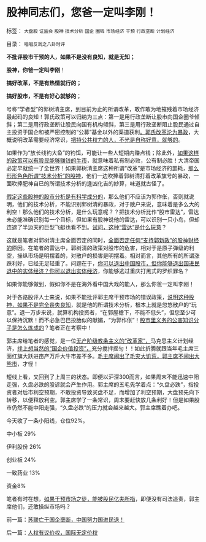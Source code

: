 # 股神同志们，您爸一定叫李刚！

标签： `大盘股` `证监会` `股神` `技术分析` `国企` `圈钱` `市场经济` `干预` `行政垄断` `计划经济` 

目录： `唱唱反调之八卦时评`

**不批评股市干预的人，如果不是没有良知，就是无知；**

**股神，你爸一定叫李刚**！

**搞好改革，不是有热情就行的；**

**搞好股市，不是有好心就够的**；



号称“学者型”的郭树清主席，到目前为止的所谓改革，敢作敢为地摧残着市场经济最起码的良知！郭氏政策可以归纳为三点：第一是用行政垄断让股市向国企圈爷倾斜；第二是用行政垄断让股民向国有机构倾斜，第三是用行政垄断阻止股民通过自主投资于国企和被严密控制的“公募”基金以外的渠道获利[。郭氏改革沦为暴政](../../../2012/4/24/强盗逻辑正在制造空前的金融危机和经济危机.md)，大概说明改革需要经济常识，[把持公共权力的人，不光是自称好意，就够的](../../../2009/9/23/孟荀人之初善恶之争及“行之初意本善”.md)。

如果作为“放长线钓大鱼”的钓饵，可能让一些人短期内赚点钱；除此外，[如果这样的政策可以有股民能够赚钱的牛市](../../../2012/4/24/证监会不是“证券价格监制会”及斯大林的正义.md)，就意味着私有制必败，公有制必胜！大清帝国必定早就统一了全世界！如果郭树清主席这种所谓“改革”是市场经济的噩耗，[那么形形色色所谓“技术分析”的股神](../../../2011/12/28/季节性股神现象：算命神棍和股神半仙.md)，他们一边吹捧着郭树清打着改革旗号的暴政，一面吹捧肥神自已的所谓技术分析的逢凶化吉的妙算，味道就古怪了。

[假定这些股神的股市分析是有科学成分的](../../../2011/12/28/天灾人祸妖孽生；凡有股灾多股神；.md)，那么他们不应该为郭作伥，否则就说明，他们的技术分析，不能识别郭树清的暴政，对于散户来说，意味着是多么大的利空！那么他们的技术分析，是什么玩意呢？？把技术分析比作“股市雷达”，雷达未必能准确识别每一个目标，但如果有股神说他的雷达，可以识别一只小鸟，但却连遮了半边天的巨型飞艇也看不到。[试问，这种“雷达”是什么玩意](../../../2012/5/22/“预测未来”的技术分析连“事后诸葛亮”都做不到！.md)？

这就是笔者对郭树清主席全面否定的同时，[全面否定任何“支持郭新政”的股神财经的](../../../2012/5/15/万一出现改革旗号下的国进民退，您有思想准备吗？.md)原因。在笔者的雷达中，郭树清的政策对股市的危害，相对于是原子弹级的利空，操纵市场是明摆着的，对散户的损害是明摆着。相对而言，其他所有的所谓涨跌利好，已经无足轻重了。问题在于，[你可以退出中国股市，但你能够退出国进民退中的实体经济？你可以退出实体经济](../../../2012/1/13/投机有益，做庄合理，打压投机做庄“违法”.md)，你能够逃过重庆打黑式的罗织罪名？

如果你能够做到，假如你不是在海外看中国大戏的能人，那么你爸一定叫李刚！

对于各路股评人士来说，如果不能批评郭主席干预市场的错误政策，[说明这种股神，如果不是完全丧失良知](../../../2010/9/14/股票市场价格陪审团！.md)，就是他的所谓技术分析，根本上就是忽悠散户的“玩意”。退一万步来说，就算机构投资者，“在郭屋檐下，不能不低头”，但您至少可以保持沉默！而不必急巴巴投胎似的献媚，“为郭作伥”！[股市里义务的公害知识分子是怎么炼成的](../../../2011/12/28/防左，防贼，防股神.md)？笔者正在考察中！

郭主席给笔者的感觉，是一位[无产阶级教条主义的“改革家”，](../../../2012/5/18/雷日科夫主义，戈尔巴乔夫提拨的铁杆改革派.md)马克思主义计划经济，[拌上想当然的“国企价值投资”，](../../../2011/1/18/大象有癌症，小猴扛大旗!.md)充分搅拌摇匀！！如此折腾就跟当年毛主席三面红旗大跃进亩产万斤大牛市差不多。[毛主席闹出了毛灾大饥荒，郭主席不闹出大熊市](../../../2012/5/19/公有制的饥饿和社会主义的饥荒.md)，才怪！



短线上看，又回到了上周三的状态。即便以沪深300而言，如果周末不能迅速中阳走强，久盘必跌的股谚就会产生作用。郭主席的五毛先学着点：“久盘必跌”，指投资者对后市利空预期，不敢投资导致买盘不足，而增加了利空预期，大盘预先向下转移，以便释放利空。郭主席学了一条常识，周末要赶快放几条利好！但是如果股市仍然不能中阳走强，“久盘必跌”的压力就会越来越大。郭主席瞧着办吧。

今天收了一条小阳线，仓位92%。

中小板 29%

伊利股份 26%

创业板 24%

一致药业 13%

资金8%

笔者有时在想，[如果干预市场之徒，能被股民亿夫所指](../../../2011/7/25/牛市是散户监管管理层缔造的.md)，即便没有司法追责，郭主席他们，还敢操纵市场吗？

前一篇：[苏联亡于国企垄断，中国努力国进民退！](../../../2012/5/23/苏联亡于国企垄断，中国努力国进民退！.md)

后一篇：[人权有议价权，国际无定价权](../../../2012/5/24/人权有议价权，国际无定价权.md)